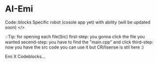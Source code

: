 # AI-Emi
Code::blocks Specific robot (cosole app yet) with ability (will be updated soon)
                                                            </>
                                                            
💡Tip: for opening each file(Src) first-step: you gonna click the file you wanted 
                                  secend-step: you have to find the "main.cpp" and click
                                  third-step: now you have the src code you can use it but 
                                              CR/lisense is stil here :)
                                              

Emi X Codeblocks...
